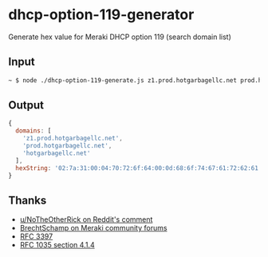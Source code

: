 # dhcp-option-119-generator

Generate hex value for Meraki DHCP option 119 (search domain list)

## Input

```sh
~ $ node ./dhcp-option-119-generate.js z1.prod.hotgarbagellc.net prod.hotgarbagellc.net hotgarbagellc.net
```

## Output

```javascript
{
  domains: [
    'z1.prod.hotgarbagellc.net',
    'prod.hotgarbagellc.net',
    'hotgarbagellc.net'
  ],
  hexString: '02:7a:31:00:04:70:72:6f:64:00:0d:68:6f:74:67:61:72:62:61:67:65:6c:6c:63:00:03:6e:65:74:00:c0:04:c0:0a:c0:19:c0:0a:c0:19'
}
```

## Thanks

* [u/NoTheOtherRick on Reddit's comment](https://old.reddit.com/r/fortinet/comments/bskbzg/dhcp_option_119_domain_search/esor6rp/)
* [BrechtSchamp on Meraki community forums](https://community.meraki.com/t5/Security-SD-WAN/DHCP-Option-43-and-Sub-option/m-p/47562/highlight/true#M11987)
* [RFC 3397](https://tools.ietf.org/html/rfc3397)
* [RFC 1035 section 4.1.4](https://tools.ietf.org/html/rfc1035#section-4.1.4)
